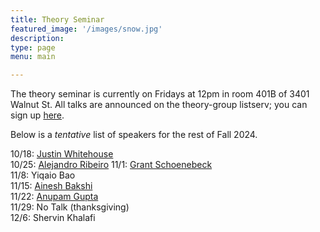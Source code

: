 ```yaml
---
title: Theory Seminar
featured_image: '/images/snow.jpg'
description:
type: page
menu: main

---
```


The theory seminar is currently on Fridays at 12pm in room 401B of 3401 Walnut St.
All talks are announced on the theory-group listserv; you can sign up [here](https://lists.seas.upenn.edu/mailman/listinfo/theory-group).

Below is a *tentative* list of speakers for the rest of Fall 2024.
 <!--<!-1- In markdown, 2 spaces at end of line is for newline, thus the trailing whitespace -1-> -->
10/18: [Justin Whitehouse](https://jwhitehouse11.github.io/)   
10/25: [Alejandro Ribeiro](https://alelab.seas.upenn.edu/)
11/1: [Grant Schoenebeck](https://schoeneb.people.si.umich.edu/)   
11/8: Yiqaio Bao   
11/15: [Ainesh Bakshi](https://www.aineshbakshi.com/)   
11/22: [Anupam Gupta](https://cs.nyu.edu/~anupamg/)   
11/29: No Talk (thanksgiving)   
12/6: Shervin Khalafi   

<!-- Talks will resume again in January. -->

